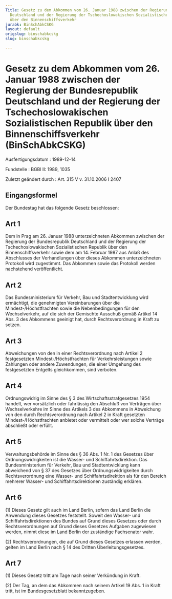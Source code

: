 ```yaml
---
Title: Gesetz zu dem Abkommen vom 26. Januar 1988 zwischen der Regierung der Bundesrepublik
  Deutschland und der Regierung der Tschechoslowakischen Sozialistischen Republik
  über den Binnenschiffsverkehr
jurabk: BinSchAbkCSKG
layout: default
origslug: binschabkcskg
slug: binschabkcskg

---
```


# Gesetz zu dem Abkommen vom 26. Januar 1988 zwischen der Regierung der Bundesrepublik Deutschland und der Regierung der Tschechoslowakischen Sozialistischen Republik über den Binnenschiffsverkehr (BinSchAbkCSKG)

Ausfertigungsdatum
:   1989-12-14

Fundstelle
:   BGBl II: 1989, 1035

Zuletzt geändert durch
:   Art. 315 V v. 31.10.2006 I 2407


## Eingangsformel

Der Bundestag hat das folgende Gesetz beschlossen:


## Art 1

Dem in Prag am 26. Januar 1988 unterzeichneten Abkommen zwischen der
Regierung der Bundesrepublik Deutschland und der Regierung der
Tschechoslowakischen Sozialistischen Republik über den
Binnenschiffsverkehr sowie dem am 14. Februar 1987 aus Anlaß des
Abschlusses der Verhandlungen über dieses Abkommen unterzeichneten
Protokoll wird zugestimmt. Das Abkommen sowie das Protokoll werden
nachstehend veröffentlicht.


## Art 2

Das Bundesministerium für Verkehr, Bau und Stadtentwicklung wird
ermächtigt, die genehmigten Vereinbarungen über die
Mindest-/Höchstfrachten sowie die Nebenbedingungen für den
Wechselverkehr, auf die sich der Gemischte Ausschuß gemäß Artikel 14
Abs. 3 des Abkommens geeinigt hat, durch Rechtsverordnung in Kraft zu
setzen.


## Art 3

Abweichungen von den in einer Rechtsverordnung nach Artikel 2
festgesetzten Mindest-/Höchstfrachten für Verkehrsleistungen sowie
Zahlungen oder andere Zuwendungen, die einer Umgehung des
festgesetzten Entgelts gleichkommen, sind verboten.


## Art 4

Ordnungswidrig im Sinne des § 3 des Wirtschaftsstrafgesetzes 1954
handelt, wer vorsätzlich oder fahrlässig den Abschluß von Verträgen
über Wechselverkehre im Sinne des Artikels 3 des Abkommens in
Abweichung von den durch Rechtsverordnung nach Artikel 2 in Kraft
gesetzten Mindest-/Höchstfrachten anbietet oder vermittelt oder wer
solche Verträge abschließt oder erfüllt.


## Art 5

Verwaltungsbehörde im Sinne des § 36 Abs. 1 Nr. 1 des Gesetzes über
Ordnungswidrigkeiten ist die Wasser- und Schiffahrtsdirektion. Das
Bundesministerium für Verkehr, Bau und Stadtentwicklung kann
abweichend von § 37 des Gesetzes über Ordnungswidrigkeiten durch
Rechtsverordnung eine Wasser- und Schiffahrtsdirektion als für den
Bereich mehrerer Wasser- und Schiffahrtsdirektionen zuständig
erklären.


## Art 6

(1) Dieses Gesetz gilt auch im Land Berlin, sofern das Land Berlin die
Anwendung dieses Gesetzes feststellt. Soweit den Wasser- und
Schiffahrtsdirektionen des Bundes auf Grund dieses Gesetzes oder durch
Rechtsverordnungen auf Grund dieses Gesetzes Aufgaben zugewiesen
werden, nimmt diese im Land Berlin der zuständige Fachsenator wahr.

(2) Rechtsverordnungen, die auf Grund dieses Gesetzes erlassen werden,
gelten im Land Berlin nach § 14 des Dritten Überleitungsgesetzes.


## Art 7

(1) Dieses Gesetz tritt am Tage nach seiner Verkündung in Kraft.

(2) Der Tag, an dem das Abkommen nach seinem Artikel 19 Abs. 1 in
Kraft tritt, ist im Bundesgesetzblatt bekanntzugeben.

